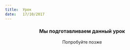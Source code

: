 ```yaml
---
title:  Урок
date:   17/10/2017
---
```


### <center>Мы подготавливаем данный урок</center>
<center>Попробуйте позже</center>